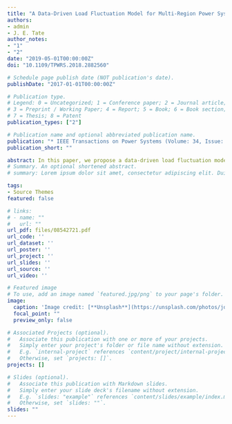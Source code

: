 ```yaml
---
title: "A Data-Driven Load Fluctuation Model for Multi-Region Power Systems"
authors:
- admin
- J. E. Tate
author_notes:
- "1"
- "2"
date: "2019-05-01T00:00:00Z"
doi: "10.1109/TPWRS.2018.2882560"

# Schedule page publish date (NOT publication's date).
publishDate: "2017-01-01T00:00:00Z"

# Publication type.
# Legend: 0 = Uncategorized; 1 = Conference paper; 2 = Journal article;
# 3 = Preprint / Working Paper; 4 = Report; 5 = Book; 6 = Book section;
# 7 = Thesis; 8 = Patent
publication_types: ["2"]

# Publication name and optional abbreviated publication name.
publication: "* IEEE Transactions on Power Systems (Volume: 34, Issue: 3, May 2019)"
publication_short: ""

abstract: In this paper, we propose a data-driven load fluctuation model, based on high-resolution historical demand data from multi-regional systems, that can be used for research such as power system generation control studies and probabilistic load flow studies. As in previous studies, the random load fluctuations are modeled as independent Gaussian random variables; however, unlike in previous studies, we do not assume the relationship between the standard deviation and the base demand in each region is known a priori. Instead, we propose a framework for determining the relationship between the base demand level and short-term demand uncertainty. The developed framework has been tested using actual 5-minute demand data from the New York and New Zealand power systems. The results demonstrate that the proposed models outperform those used in previous work. Coefficients of the example cases are included, the parameters of which can be applied to similar multi-region systems.
# Summary. An optional shortened abstract.
# summary: Lorem ipsum dolor sit amet, consectetur adipiscing elit. Duis posuere tellus ac convallis placerat. Proin tincidunt magna sed ex sollicitudin condimentum.

tags:
- Source Themes
featured: false

# links:
# - name: ""
#   url: ""
url_pdf: files/08542721.pdf
url_code: ''
url_dataset: ''
url_poster: ''
url_project: ''
url_slides: ''
url_source: ''
url_video: ''

# Featured image
# To use, add an image named `featured.jpg/png` to your page's folder. 
image:
  caption: 'Image credit: [**Unsplash**](https://unsplash.com/photos/jdD8gXaTZsc)'
  focal_point: ""
  preview_only: false

# Associated Projects (optional).
#   Associate this publication with one or more of your projects.
#   Simply enter your project's folder or file name without extension.
#   E.g. `internal-project` references `content/project/internal-project/index.md`.
#   Otherwise, set `projects: []`.
projects: []

# Slides (optional).
#   Associate this publication with Markdown slides.
#   Simply enter your slide deck's filename without extension.
#   E.g. `slides: "example"` references `content/slides/example/index.md`.
#   Otherwise, set `slides: ""`.
slides: ""
---
```


<!-- {{% alert note %}}
Click the *Cite* button above to demo the feature to enable visitors to import publication metadata into their reference management software.
{{% /alert %}}

{{% alert note %}}
Click the *Slides* button above to demo Academic's Markdown slides feature.
{{% /alert %}}

Supplementary notes can be added here, including [code and math](https://sourcethemes.com/academic/docs/writing-markdown-latex/).
 -->
